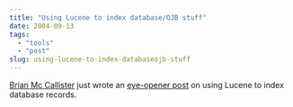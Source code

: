 ```yaml
---
title: "Using Lucene to index database/OJB stuff"
date: 2004-09-13
tags: 
  - "tools"
  - "post"
slug: using-lucene-to-index-databaseojb-stuff
---
```


[Brian Mc Callister](http://kasparov.skife.org/blog/) just wrote an [eye-opener post](http://kasparov.skife.org/blog/2004/09/11#lucene-ojb) on using Lucene to index database records.

